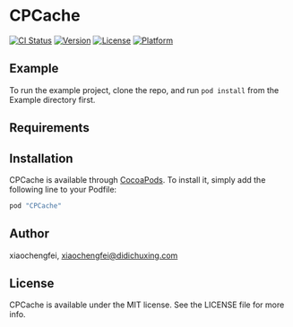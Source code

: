 # CPCache

[![CI Status](http://img.shields.io/travis/xiaochengfei/CPCache.svg?style=flat)](https://travis-ci.org/xiaochengfei/CPCache)
[![Version](https://img.shields.io/cocoapods/v/CPCache.svg?style=flat)](http://cocoapods.org/pods/CPCache)
[![License](https://img.shields.io/cocoapods/l/CPCache.svg?style=flat)](http://cocoapods.org/pods/CPCache)
[![Platform](https://img.shields.io/cocoapods/p/CPCache.svg?style=flat)](http://cocoapods.org/pods/CPCache)

## Example

To run the example project, clone the repo, and run `pod install` from the Example directory first.

## Requirements

## Installation

CPCache is available through [CocoaPods](http://cocoapods.org). To install
it, simply add the following line to your Podfile:

```ruby
pod "CPCache"
```

## Author

xiaochengfei, xiaochengfei@didichuxing.com

## License

CPCache is available under the MIT license. See the LICENSE file for more info.
